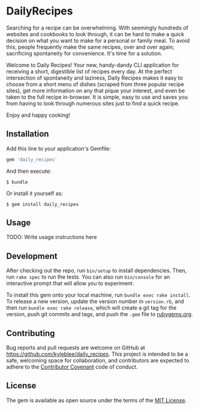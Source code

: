 # DailyRecipes

Searching for a recipe can be overwhelming. With seemingly hundreds of websites and cookbooks to look through, it can be hard to make a quick decision on what you want to make for a personal or family meal. To avoid this, people frequently make the same recipes, over and over again; sacrificing spontaneity for convenience. It's time for a solution.

Welcome to Daily Recipes! Your new, handy-dandy CLI application for receiving a short, digestible list of recipes every day. At the perfect intersection of spontaneity and laziness, Daily Recipes makes it easy to choose from a short menu of dishes (scraped from three popular recipe sites), get more information on any that pique your interest, and even be taken to the full recipe in-browser. It is simple, easy to use and saves you from having to look through numerous sites just to find a quick recipe.

Enjoy and happy cooking!

## Installation

Add this line to your application's Gemfile:

```ruby
gem 'daily_recipes'
```

And then execute:

    $ bundle

Or install it yourself as:

    $ gem install daily_recipes

## Usage

TODO: Write usage instructions here

## Development

After checking out the repo, run `bin/setup` to install dependencies. Then, run `rake spec` to run the tests. You can also run `bin/console` for an interactive prompt that will allow you to experiment.

To install this gem onto your local machine, run `bundle exec rake install`. To release a new version, update the version number in `version.rb`, and then run `bundle exec rake release`, which will create a git tag for the version, push git commits and tags, and push the `.gem` file to [rubygems.org](https://rubygems.org).

## Contributing

Bug reports and pull requests are welcome on GitHub at https://github.com/kyleblee/daily_recipes. This project is intended to be a safe, welcoming space for collaboration, and contributors are expected to adhere to the [Contributor Covenant](http://contributor-covenant.org) code of conduct.


## License

The gem is available as open source under the terms of the [MIT License](http://opensource.org/licenses/MIT).
